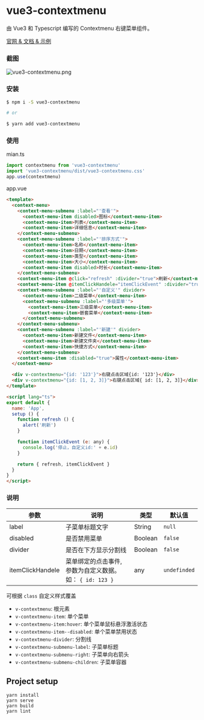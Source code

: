 # vue3-contextmenu

由 Vue3 和 Typescript 编写的 Contextmenu 右键菜单组件。

[官网 & 文档 & 示例](https://hunlongyu.github.io/vue3-contextmenu/)

### 截图
![vue3-contextmenu.png](https://i.loli.net/2021/01/06/n8JgY9MW5bqeax2.png)

### 安装
```bash
$ npm i -S vue3-contextmenu

# or

$ yarn add vue3-contextmenu
```

### 使用

mian.ts
```js
import contextmenu from 'vue3-contextmenu'
import 'vue3-contextmenu/dist/vue3-contextmenu.css'
app.use(contextmenu)
```

app.vue
```html
<template>
  <context-menu>
    <context-menu-submenu :label="'查看'">
      <context-menu-item disabled>图标</context-menu-item>
      <context-menu-item>列表</context-menu-item>
      <context-menu-item>详细信息</context-menu-item>
    </context-menu-submenu>
    <context-menu-submenu :label="'排序方式'">
      <context-menu-item>名称</context-menu-item>
      <context-menu-item>日期</context-menu-item>
      <context-menu-item>类型</context-menu-item>
      <context-menu-item>大小</context-menu-item>
      <context-menu-item disabled>时长</context-menu-item>
    </context-menu-submenu>
    <context-menu-item @click="refresh" :divider="true">刷新</context-menu-item>
    <context-menu-item @itemClickHandele="itemClickEvent" :divider="true">停止</context-menu-item>
    <context-menu-submenu :label="'自定义'" divider>
      <context-menu-item>二级菜单</context-menu-item>
      <context-menu-submenu :label="'多级菜单'">
        <context-menu-item>三级菜单</context-menu-item>
        <context-menu-item>嵌套菜单</context-menu-item>
      </context-menu-submenu>
    </context-menu-submenu>
    <context-menu-submenu :label="'新建'" divider>
      <context-menu-item>新建文件</context-menu-item>
      <context-menu-item>新建文件夹</context-menu-item>
      <context-menu-item>快捷方式</context-menu-item>
    </context-menu-submenu>
    <context-menu-item :disabled="true">属性</context-menu-item>
  </context-menu>

  <div v-contextmenu="{id: '123'}">右键点击区域{id: '123'}</div>
  <div v-contextmenu="{id: [1, 2, 3]}">右键点击区域{ id: [1, 2, 3]}</div>
</template>

<script lang="ts">
export default {
  name: 'App',
  setup () {
    function refresh () {
      alert('刷新')
    }

    function itemClickEvent (e: any) {
      console.log('停止，自定义id:' + e.id)
    }

    return { refresh, itemClickEvent }
  }
}
</script>
```

### 说明

| 参数     | 说明                 | 类型    | 默认值  |
| -------- | -------------------- | ------- | ------- |
| label    | 子菜单标题文字       | String  | `null`  |
| disabled | 是否禁用菜单         | Boolean | `false` |
| divider  | 是否在下方显示分割线 | Boolean | `false` |
| itemClickHandele | 菜单绑定的点击事件, 参数为自定义数据。如： `{ id: 123 }` | any | `undefinded` |


可根据 `class` 自定义样式覆盖

* `v-contextmenu`: 根元素
* `v-contextmenu-item`: 单个菜单
* `v-contextmenu-item:hover`: 单个菜单鼠标悬浮激活状态
* `v-contextmenu-item--disabled`: 单个菜单禁用状态
* `v-contextmenu-divider`: 分割线
* `v-contextmenu-submenu-label`: 子菜单标题
* `v-contextmenu-submenu-right`: 子菜单向右箭头
* `v-contextmenu-submenu-children`: 子菜单容器




## Project setup
```
yarn install
yarn serve
yarn build
yarn lint
```
